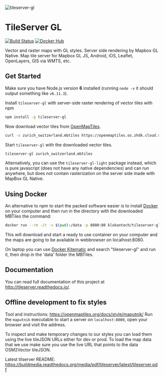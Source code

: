 ![tileserver-gl](https://cloud.githubusercontent.com/assets/59284/18173467/fa3aa2ca-7069-11e6-86b1-0f1266befeb6.jpeg)


# TileServer GL
[![Build Status](https://travis-ci.org/klokantech/tileserver-gl.svg?branch=master)](https://travis-ci.org/klokantech/tileserver-gl)
[![Docker Hub](https://img.shields.io/badge/docker-hub-blue.svg)](https://hub.docker.com/r/klokantech/tileserver-gl/)

Vector and raster maps with GL styles. Server side rendering by Mapbox GL Native. Map tile server for Mapbox GL JS, Android, iOS, Leaflet, OpenLayers, GIS via WMTS, etc.

## Get Started

Make sure you have Node.js version **6** installed (running `node -v` it should output something like `v6.11.3`).

Install `tileserver-gl` with server-side raster rendering of vector tiles with npm

```bash
npm install -g tileserver-gl
```

Now download vector tiles from [OpenMapTiles](https://openmaptiles.org/downloads/).

```bash
curl -o zurich_switzerland.mbtiles https://openmaptiles.os.zhdk.cloud.switch.ch/v3.3/extracts/zurich_switzerland.mbtiles
```

Start `tileserver-gl` with the downloaded vector tiles.

```bash
tileserver-gl zurich_switzerland.mbtiles
```

Alternatively, you can use the `tileserver-gl-light` package instead, which is pure javascript (does not have any native dependencies) and can run anywhere, but does not contain rasterization on the server side made with MapBox GL Native.

## Using Docker

An alternative to npm to start the packed software easier is to install [Docker](http://www.docker.com/) on your computer and then run in the directory with the downloaded MBTiles the command:

```bash
docker run --rm -it -v $(pwd):/data -p 8080:80 klokantech/tileserver-gl
```

This will download and start a ready to use container on your computer and the maps are going to be available in webbrowser on localhost:8080.

On laptop you can use [Docker Kitematic](https://kitematic.com/) and search "tileserver-gl" and run it, then drop in the 'data' folder the MBTiles.

## Documentation

You can read full documentation of this project at http://tileserver.readthedocs.io/.

## Offline development to fix styles

Tool and instructions: https://openmaptiles.org/docs/style/maputnik/
Run the `maputnik` executable to start a server on `localhost:8000`, open your browser and visit the address.

To  inspect and make temporary changes to our styles you can load them using the live tileJSON URLs either for dev or prod.
To load the map data that we use make sure you use the live URL that points to the data OSM2Vector tileJSON.

Latest tilserver README: https://buildmedia.readthedocs.org/media/pdf/tileserver/latest/tileserver.pdf